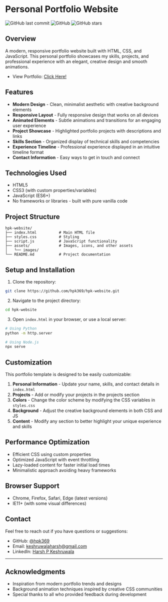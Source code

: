 # Personal Portfolio Website

![GitHub last commit](https://img.shields.io/github/last-commit/hpk369/hpk-website)
![GitHub](https://img.shields.io/github/license/hpk369/hpk-website)
![GitHub stars](https://img.shields.io/github/stars/hpk369/hpk-website?style=social)

## Overview

A modern, responsive portfolio website built with HTML, CSS, and JavaScript. This personal portfolio showcases my skills, projects, and professional experience with an elegant, creative design and smooth animations.
- View Portfolio: [Click Here!](https://hpk369.github.io/hpk-website/)

## Features

- **Modern Design** - Clean, minimalist aesthetic with creative background elements
- **Responsive Layout** - Fully responsive design that works on all devices
- **Animated Elements** - Subtle animations and transitions for an engaging user experience
- **Project Showcase** - Highlighted portfolio projects with descriptions and links
- **Skills Section** - Organized display of technical skills and competencies
- **Experience Timeline** - Professional experience displayed in an intuitive timeline format
- **Contact Information** - Easy ways to get in touch and connect

## Technologies Used

- HTML5
- CSS3 (with custom properties/variables)
- JavaScript (ES6+)
- No frameworks or libraries - built with pure vanilla code

## Project Structure

```
hpk-website/
├── index.html          # Main HTML file
├── styles.css          # Styling
├── script.js           # JavaScript functionality
├── assets/             # Images, icons, and other assets
│   └── images/
└── README.md           # Project documentation
```

## Setup and Installation

1. Clone the repository:
```bash
git clone https://github.com/hpk369/hpk-website.git
```

2. Navigate to the project directory:
```bash
cd hpk-website
```

3. Open `index.html` in your browser, or use a local server:
```bash
# Using Python
python -m http.server

# Using Node.js
npx serve
```

## Customization

This portfolio template is designed to be easily customizable:

1. **Personal Information** - Update your name, skills, and contact details in `index.html`
2. **Projects** - Add or modify your projects in the projects section
3. **Colors** - Change the color scheme by modifying the CSS variables in `styles.css`
4. **Background** - Adjust the creative background elements in both CSS and JS
5. **Content** - Modify any section to better highlight your unique experience and skills

## Performance Optimization

- Efficient CSS using custom properties
- Optimized JavaScript with event throttling
- Lazy-loaded content for faster initial load times
- Minimalistic approach avoiding heavy frameworks

## Browser Support

- Chrome, Firefox, Safari, Edge (latest versions)
- IE11+ (with some visual differences)

## Contact

Feel free to reach out if you have questions or suggestions:

- GitHub: [@hpk369](https://github.com/hpk369)
- Email: [keshruwalaharsh@gmail.com](mailto:keshruwalaharsh@gmail.com)
- LinkedIn: [Harsh P Keshruwala](http://www.linkedin.com/in/hpk369)

---

## Acknowledgments

- Inspiration from modern portfolio trends and designs
- Background animation techniques inspired by creative CSS communities
- Special thanks to all who provided feedback during development
